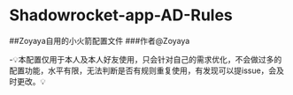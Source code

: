 # Shadowrocket-app-AD-Rules
##Zoyaya自用的小火箭配置文件
###作者@Zoyaya  

-💡本配置仅用于本人及本人好友使用，只会针对自己的需求优化，不会做过多的配置功能，水平有限，无法判断是否有规则重复使用，有发现可以提issue，会及时更改。💡